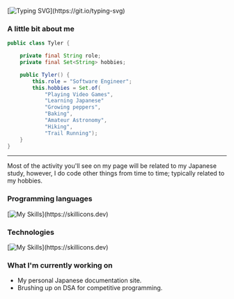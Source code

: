 [![Typing SVG](https://readme-typing-svg.demolab.com?font=Fira+Code&weight=600&size=30&duration=3000&pause=1000&color=000000&repeat=true&random=false&width=435&lines=Hey+there%2C+I'm+Tyler!)](https://git.io/typing-svg)

### A little bit about me

```java
public class Tyler {

    private final String role;
    private final Set<String> hobbies;

    public Tyler() {
        this.role = "Software Engineer";
        this.hobbies = Set.of(
            "Playing Video Games",
            "Learning Japanese" 
            "Growing peppers",
            "Baking", 
            "Amateur Astronomy",  
            "Hiking",
            "Trail Running");
    }
}
```

---

Most of the activity you'll see on my page will be related to my Japanese study, however, I do code other things from time to time; typically related to my hobbies.

### Programming languages

[![My Skills](https://skillicons.dev/icons?i=java,python,js,ts,)](https://skillicons.dev)

### Technologies

[![My Skills](https://skillicons.dev/icons?i=aws,dynamodb,spring,nodejs,kubernetes,docker,redis,)](https://skillicons.dev)

### What I'm currently working on

- My personal Japanese documentation site.
- Brushing up on DSA for competitive programming.
